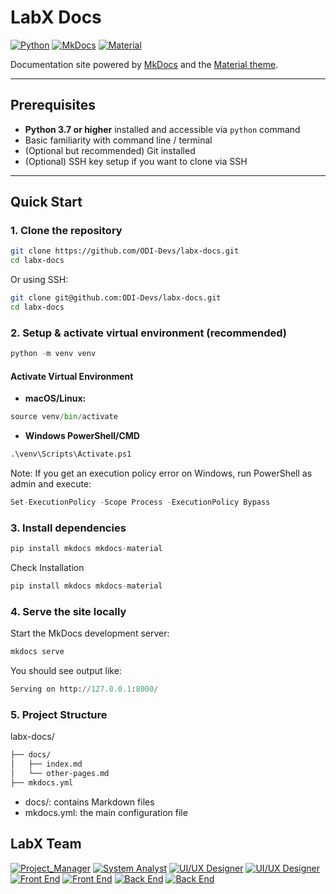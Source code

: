 # LabX Docs

[![Python](https://img.shields.io/badge/python-3.7%2B-blue)](https://www.python.org/)
[![MkDocs](https://img.shields.io/badge/mkdocs-latest-green)](https://www.mkdocs.org/)
[![Material](https://img.shields.io/badge/theme-material-blueviolet)](https://squidfunk.github.io/mkdocs-material/)

Documentation site powered by [MkDocs](https://www.mkdocs.org/) and the [Material theme](https://squidfunk.github.io/mkdocs-material/).

---

## Prerequisites

- **Python 3.7 or higher** installed and accessible via `python` command  
- Basic familiarity with command line / terminal  
- (Optional but recommended) Git installed  
- (Optional) SSH key setup if you want to clone via SSH

---

## Quick Start

### 1. Clone the repository

```bash
git clone https://github.com/ODI-Devs/labx-docs.git
cd labx-docs
```

Or using SSH:
```bash
git clone git@github.com:ODI-Devs/labx-docs.git
cd labx-docs
```



### 2. Setup & activate virtual environment (recommended)
```py
python -m venv venv
```
#### Activate Virtual Environment
- **macOS/Linux:**
```py
source venv/bin/activate
```

- **Windows PowerShell/CMD**
```py
.\venv\Scripts\Activate.ps1
```

Note: If you get an execution policy error on Windows, run PowerShell as admin and execute:
```py
Set-ExecutionPolicy -Scope Process -ExecutionPolicy Bypass
```

### 3. Install dependencies
```py
pip install mkdocs mkdocs-material
```

Check Installation
```py
pip install mkdocs mkdocs-material
```


### 4. Serve the site locally
Start the MkDocs development server:
```py
mkdocs serve
```
You should see output like:
```py
Serving on http://127.0.0.1:8000/
```


### 5. Project Structure 
labx-docs/
```bash
├── docs/
│   ├── index.md
│   └── other-pages.md
├── mkdocs.yml
```
- docs/: contains Markdown files
- mkdocs.yml: the main configuration file

## LabX Team
[![Project_Manager](https://img.shields.io/badge/John_Matthew_Dino-Project_Manager-blue)]()
[![System Analyst](https://img.shields.io/badge/Josiah_Viernes-System_Analyst-red)]()
[![UI/UX Designer](https://img.shields.io/badge/Armbel_Bernal-UI/UX_Designer-green)]()
[![UI/UX Designer](https://img.shields.io/badge/Jane_Maqui_Segismundo-UI/UX_Designer-green)]()
[![Front End](https://img.shields.io/badge/Rusty_Gunao-Front_End-cyan)]()
[![Front End](https://img.shields.io/badge/Prince_Jules_Corea-Front_End_Dev-cyan)]()
[![Back End](https://img.shields.io/badge/Justine_Lenard_Sabawil-Back_End_Dev-orange)]()
[![Back End](https://img.shields.io/badge/Rolly_Gilos-Back_End_Dev-orange)]()


























